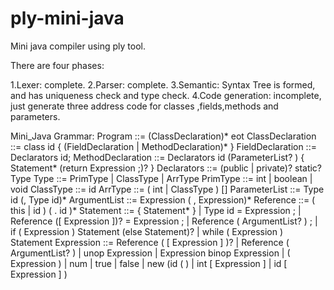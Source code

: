 # ply-mini-java

Mini java compiler using ply tool.


There are four phases:
  
1.Lexer: complete.
2.Parser: complete.
3.Semantic: Syntax Tree is formed, and has uniqueness check and type check.
4.Code generation: incomplete, just generate three address code for classes ,fields,methods and parameters.

Mini_Java Grammar:
  Program ::= (ClassDeclaration)* eot
  ClassDeclaration ::= class id { (FieldDeclaration | MethodDeclaration)* }
  FieldDeclaration ::= Declarators id;
  MethodDeclaration ::= Declarators id (ParameterList? ) { Statement* (return Expression ;)? }
  Declarators ::= (public | private)? static? Type
  Type ::= PrimType | ClassType | ArrType
  PrimType ::= int | boolean | void
  ClassType ::= id
  ArrType ::= ( int | ClassType ) []
  ParameterList ::= Type id (, Type id)*
  ArgumentList ::= Expression ( , Expression)*
  Reference ::= ( this | id ) ( . id )*
  Statement ::= { Statement* } | Type id = Expression ; | Reference ([ Expression ])? = Expression ; | Reference ( ArgumentList? ) ; | if ( Expression ) Statement (else Statement)? | while ( Expression ) Statement
  Expression ::= Reference ( [ Expression ] )? | Reference ( ArgumentList? ) | unop Expression | Expression binop Expression | ( Expression ) | num | true | false | new (id ( ) | int [ Expression ] | id [ Expression ] )
